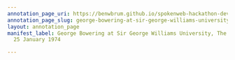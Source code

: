 ```yaml
---
annotation_page_uri: https://benwbrum.github.io/spokenweb-hackathon-development/annotations/george-bowering-at-sir-george-williams-university-the-poetry-series-25-january-1974-canvas-1-introducer.json
annotation_page_slug: george-bowering-at-sir-george-williams-university-the-poetry-series-25-january-1974-canvas-1-introducer
layout: annotation_page
manifest_label: George Bowering at Sir George Williams University, The Poetry Series,
  25 January 1974

---
```

